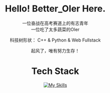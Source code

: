 <div align="center">

# Hello! Better_OIer Here.

一位奋战在高考赛道上的有志青年  
一位吃了太多蔬菜的OIer

科技树形状：
C++ & Python & Web Fullstack

起风了，唯有努力生存！

# Tech Stack

[![My Skills](https://skillicons.dev/icons?i=cpp,py,css,qt,django,docker,git,github,html,latex,linux,md,nginx,nodejs,stackoverflow,ps,ae,pr,sketchup,vim,vscode&perline=7)](https://skillicons.dev)
